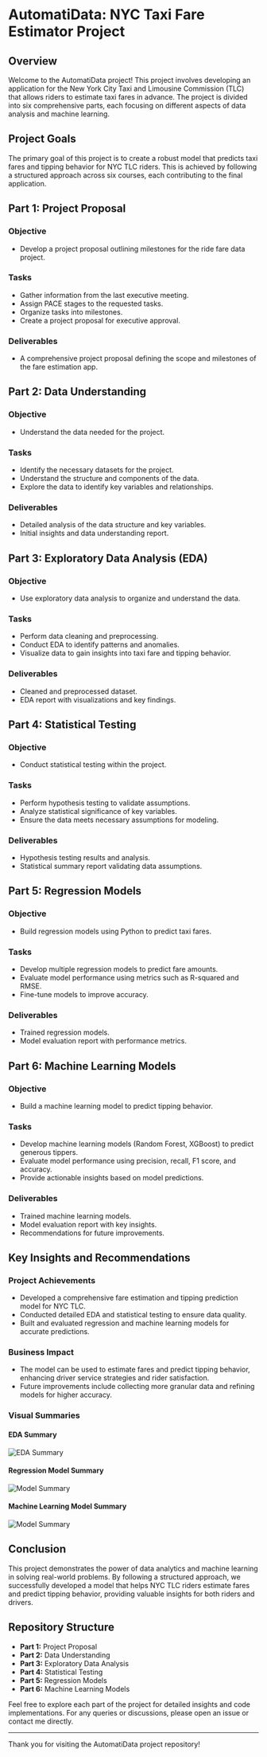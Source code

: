# AutomatiData: NYC Taxi Fare Estimator Project

## Overview

Welcome to the AutomatiData project! This project involves developing an application for the New York City Taxi and Limousine Commission (TLC) that allows riders to estimate taxi fares in advance. The project is divided into six comprehensive parts, each focusing on different aspects of data analysis and machine learning. 

## Project Goals

The primary goal of this project is to create a robust model that predicts taxi fares and tipping behavior for NYC TLC riders. This is achieved by following a structured approach across six courses, each contributing to the final application.

## Part 1: Project Proposal

### Objective

- Develop a project proposal outlining milestones for the ride fare data project.

### Tasks

- Gather information from the last executive meeting.
- Assign PACE stages to the requested tasks.
- Organize tasks into milestones.
- Create a project proposal for executive approval.

### Deliverables

- A comprehensive project proposal defining the scope and milestones of the fare estimation app.

## Part 2: Data Understanding

### Objective

- Understand the data needed for the project.

### Tasks

- Identify the necessary datasets for the project.
- Understand the structure and components of the data.
- Explore the data to identify key variables and relationships.

### Deliverables

- Detailed analysis of the data structure and key variables.
- Initial insights and data understanding report.

## Part 3: Exploratory Data Analysis (EDA)

### Objective

- Use exploratory data analysis to organize and understand the data.

### Tasks

- Perform data cleaning and preprocessing.
- Conduct EDA to identify patterns and anomalies.
- Visualize data to gain insights into taxi fare and tipping behavior.

### Deliverables

- Cleaned and preprocessed dataset.
- EDA report with visualizations and key findings.

## Part 4: Statistical Testing

### Objective

- Conduct statistical testing within the project.

### Tasks

- Perform hypothesis testing to validate assumptions.
- Analyze statistical significance of key variables.
- Ensure the data meets necessary assumptions for modeling.

### Deliverables

- Hypothesis testing results and analysis.
- Statistical summary report validating data assumptions.

## Part 5: Regression Models

### Objective

- Build regression models using Python to predict taxi fares.

### Tasks

- Develop multiple regression models to predict fare amounts.
- Evaluate model performance using metrics such as R-squared and RMSE.
- Fine-tune models to improve accuracy.

### Deliverables

- Trained regression models.
- Model evaluation report with performance metrics.

## Part 6: Machine Learning Models

### Objective

- Build a machine learning model to predict tipping behavior.

### Tasks

- Develop machine learning models (Random Forest, XGBoost) to predict generous tippers.
- Evaluate model performance using precision, recall, F1 score, and accuracy.
- Provide actionable insights based on model predictions.

### Deliverables

- Trained machine learning models.
- Model evaluation report with key insights.
- Recommendations for future improvements.

## Key Insights and Recommendations

### Project Achievements

- Developed a comprehensive fare estimation and tipping prediction model for NYC TLC.
- Conducted detailed EDA and statistical testing to ensure data quality.
- Built and evaluated regression and machine learning models for accurate predictions.

### Business Impact

- The model can be used to estimate fares and predict tipping behavior, enhancing driver service strategies and rider satisfaction.
- Future improvements include collecting more granular data and refining models for higher accuracy.

### Visual Summaries

#### EDA Summary
![EDA Summary](Course%203%20Automatidata%20Executive%20Summary.png)

#### Regression Model Summary
![Model Summary](Course%205%20Automatidata%20Executive%20Summary.png)

#### Machine Learning Model Summary
![Model Summary](Course%206%20Automatidata%20Executive%20Summary.png)

## Conclusion

This project demonstrates the power of data analytics and machine learning in solving real-world problems. By following a structured approach, we successfully developed a model that helps NYC TLC riders estimate fares and predict tipping behavior, providing valuable insights for both riders and drivers.

## Repository Structure

- **Part 1:** Project Proposal
- **Part 2:** Data Understanding
- **Part 3:** Exploratory Data Analysis
- **Part 4:** Statistical Testing
- **Part 5:** Regression Models
- **Part 6:** Machine Learning Models

Feel free to explore each part of the project for detailed insights and code implementations. For any queries or discussions, please open an issue or contact me directly.

---

Thank you for visiting the AutomatiData project repository!

